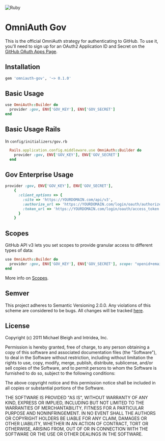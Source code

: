 ![Ruby](https://github.com/omniauth/omniauth-gov/workflows/Ruby/badge.svg?branch=main)

# OmniAuth Gov

This is the official OmniAuth strategy for authenticating to GitHub. To
use it, you'll need to sign up for an OAuth2 Application ID and Secret
on the [GitHub OAuth Apps Page](https://github.com/settings/developers).

## Installation

```ruby
gem 'omniauth-gov', '~> 0.1.0'
```

## Basic Usage

```ruby
use OmniAuth::Builder do
  provider :gov, ENV['GOV_KEY'], ENV['GOV_SECRET']
end
```


## Basic Usage Rails

In `config/initializers/gov.rb`

```ruby
  Rails.application.config.middleware.use OmniAuth::Builder do
    provider :gov, ENV['GOV_KEY'], ENV['GOV_SECRET']
  end
```


## Gov Enterprise Usage

```ruby
provider :gov, ENV['GOV_KEY'], ENV['GOV_SECRET'],
    {
      :client_options => {
        :site => 'https://YOURDOMAIN.com/api/v3',
        :authorize_url => 'https://YOURDOMAIN.com/login/oauth/authorize',
        :token_url => 'https://YOURDOMAIN.com/login/oauth/access_token',
      }
    }
```

## Scopes

GitHub API v3 lets you set scopes to provide granular access to different types of data: 

```ruby
use OmniAuth::Builder do
  provider :gov, ENV['GOV_KEY'], ENV['GOV_SECRET'], scope: "openid+email+profile+govbr_confiabilidades"
end
```

More info on [Scopes](https://docs.github.com/en/developers/apps/scopes-for-oauth-apps).


## Semver
This project adheres to Semantic Versioning 2.0.0. Any violations of this scheme are considered to be bugs. 
All changes will be tracked [here](https://github.com/omniauth/omniauth-gov/releases).

## License

Copyright (c) 2011 Michael Bleigh and Intridea, Inc.

Permission is hereby granted, free of charge, to any person obtaining a copy of this software and associated documentation files (the "Software"), to deal in the Software without restriction, including without limitation the rights to use, copy, modify, merge, publish, distribute, sublicense, and/or sell copies of the Software, and to permit persons to whom the Software is furnished to do so, subject to the following conditions:

The above copyright notice and this permission notice shall be included in all copies or substantial portions of the Software.

THE SOFTWARE IS PROVIDED "AS IS", WITHOUT WARRANTY OF ANY KIND, EXPRESS OR IMPLIED, INCLUDING BUT NOT LIMITED TO THE WARRANTIES OF MERCHANTABILITY, FITNESS FOR A PARTICULAR PURPOSE AND NONINFRINGEMENT. IN NO EVENT SHALL THE AUTHORS OR COPYRIGHT HOLDERS BE LIABLE FOR ANY CLAIM, DAMAGES OR OTHER LIABILITY, WHETHER IN AN ACTION OF CONTRACT, TORT OR OTHERWISE, ARISING FROM, OUT OF OR IN CONNECTION WITH THE SOFTWARE OR THE USE OR OTHER DEALINGS IN THE SOFTWARE.
